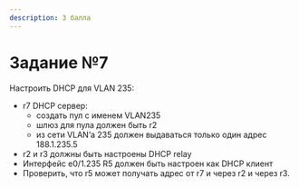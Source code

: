 ```yaml
---
description: 3 балла
---
```


# Задание №7

Настроить DHCP для VLAN 235:

* r7 DHCP сервер:
  * создать пул с именем VLAN235
  * шлюз для пула должен быть r2
  * из сети VLAN’а 235 должен выдаваться только один адрес 188.1.235.5
* r2 и r3 должны быть настроены DHCP relay
* Интерфейс e0/1.235 R5 должен быть настроен как DHCP клиент
* Проверить, что r5 может получать адрес от r7 и через r2 и через r3.

